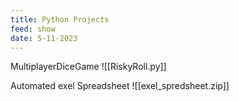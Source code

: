 ```yaml
---
title: Python Projects
feed: show
date: 5-11-2023
---
```

MultiplayerDiceGame
![[RiskyRoll.py]]


Automated exel Spreadsheet
![[exel_spredsheet.zip]]
